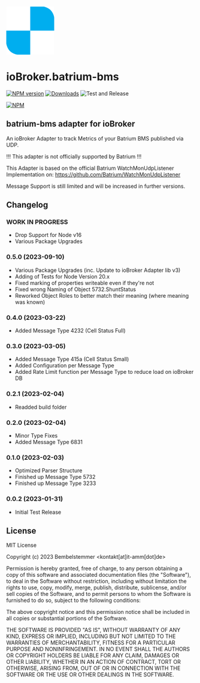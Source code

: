 ![Logo](admin/batrium-bms.png)
# ioBroker.batrium-bms

[![NPM version](https://img.shields.io/npm/v/iobroker.batrium-bms.svg)](https://www.npmjs.com/package/iobroker.batrium-bms)
[![Downloads](https://img.shields.io/npm/dm/iobroker.batrium-bms.svg)](https://www.npmjs.com/package/iobroker.batrium-bms)
![Test and Release](https://github.com/bembelstemmer/ioBroker.batrium-bms/workflows/Test%20and%20Release/badge.svg)
<!--
![Number of Installations](https://iobroker.live/badges/batrium-bms-installed.svg)
![Current version in stable repository](https://iobroker.live/badges/batrium-bms-stable.svg)
-->

[![NPM](https://nodei.co/npm/iobroker.batrium-bms.png?downloads=true)](https://nodei.co/npm/iobroker.batrium-bms/)

## batrium-bms adapter for ioBroker

An ioBroker Adapter to track Metrics of your Batrium BMS published via UDP.

!!! This adapter is not officially supported by Batrium !!!

This Adapter is based on the official Batrium WatchMonUdpListener Implementation on:
https://github.com/Batrium/WatchMonUdpListener

Message Support is still limited and will be increased in further versions.

## Changelog
<!--
    Placeholder for the next version (at the beginning of the line):
    ### **WORK IN PROGRESS**
-->
### **WORK IN PROGRESS**
* Drop Support for Node v16
* Various Package Upgrades

### 0.5.0 (2023-09-10)
* Various Package Upgrades (inc. Update to ioBroker Adapter lib v3)
* Adding of Tests for Node Version 20.x
* Fixed marking of properties writeable even if they're not
* Fixed wrong Naming of Object 5732.ShuntStatus
* Reworked Object Roles to better match their meaning (where meaning was known)

### 0.4.0 (2023-03-22)
* Added Message Type 4232 (Cell Status Full)

### 0.3.0 (2023-03-05)
* Added Message Type 415a (Cell Status Small)
* Added Configuration per Message Type
* Added Rate Limit function per Message Type to reduce load on ioBroker DB

### 0.2.1 (2023-02-04)
* Readded build folder

### 0.2.0 (2023-02-04)
* Minor Type Fixes
* Added Message Type 6831

### 0.1.0 (2023-02-03)
* Optimized Parser Structure
* Finished up Message Type 5732
* Finished up Message Type 3233

### 0.0.2 (2023-01-31)
* Initial Test Release

## License
MIT License

Copyright (c) 2023 Bembelstemmer <kontakt[at]it-amm[dot]de>

Permission is hereby granted, free of charge, to any person obtaining a copy
of this software and associated documentation files (the "Software"), to deal
in the Software without restriction, including without limitation the rights
to use, copy, modify, merge, publish, distribute, sublicense, and/or sell
copies of the Software, and to permit persons to whom the Software is
furnished to do so, subject to the following conditions:

The above copyright notice and this permission notice shall be included in all
copies or substantial portions of the Software.

THE SOFTWARE IS PROVIDED "AS IS", WITHOUT WARRANTY OF ANY KIND, EXPRESS OR
IMPLIED, INCLUDING BUT NOT LIMITED TO THE WARRANTIES OF MERCHANTABILITY,
FITNESS FOR A PARTICULAR PURPOSE AND NONINFRINGEMENT. IN NO EVENT SHALL THE
AUTHORS OR COPYRIGHT HOLDERS BE LIABLE FOR ANY CLAIM, DAMAGES OR OTHER
LIABILITY, WHETHER IN AN ACTION OF CONTRACT, TORT OR OTHERWISE, ARISING FROM,
OUT OF OR IN CONNECTION WITH THE SOFTWARE OR THE USE OR OTHER DEALINGS IN THE
SOFTWARE.